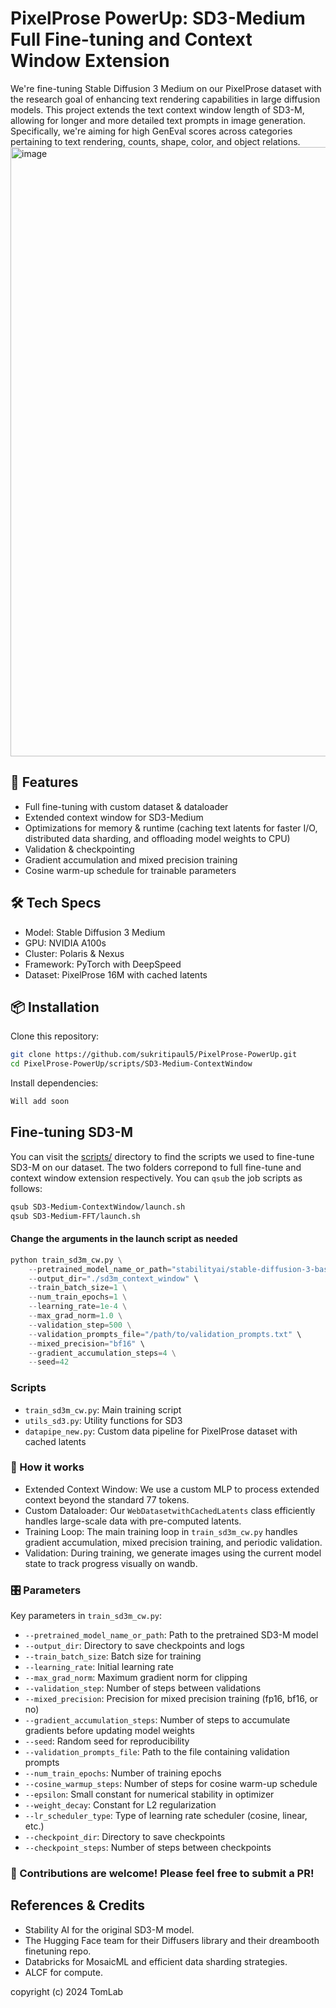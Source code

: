 
# PixelProse PowerUp: SD3-Medium Full Fine-tuning and Context Window Extension
We're fine-tuning Stable Diffusion 3 Medium  on our PixelProse dataset with the research goal of enhancing text rendering capabilities in large diffusion models. This project extends the text context window length of SD3-M, allowing for longer and more detailed text prompts in image generation. 
Specifically, we're aiming for high GenEval scores across categories pertaining to text rendering, counts, shape, color, and object relations. 
<img width="975" alt="image" src="https://github.com/user-attachments/assets/27e8ee7a-8e8b-4915-b6f2-9071567e21aa">

## 🚀 Features
- Full fine-tuning with custom dataset & dataloader
- Extended context window for SD3-Medium
- Optimizations for memory & runtime (caching text latents for faster I/O, distributed data sharding, and offloading model weights to CPU)
- Validation & checkpointing 
- Gradient accumulation and mixed precision training
- Cosine warm-up schedule for trainable parameters


## 🛠️ Tech Specs

- Model: Stable Diffusion 3 Medium
- GPU: NVIDIA A100s 
- Cluster: Polaris & Nexus
- Framework: PyTorch with DeepSpeed
- Dataset: PixelProse 16M with cached latents

## 📦 Installation

Clone this repository:

```bash
git clone https://github.com/sukritipaul5/PixelProse-PowerUp.git
cd PixelProse-PowerUp/scripts/SD3-Medium-ContextWindow
```

Install dependencies:

```bash
Will add soon
```


## Fine-tuning SD3-M
You can visit the [scripts/](https://github.com/sukritipaul5/PixelProse-PowerUp/tree/main/scripts/) directory to find the scripts we used to fine-tune SD3-M on our dataset. The  two folders correpond to full fine-tune and context window extension respectively.
You can ```qsub``` the job scripts as follows:

```bash
qsub SD3-Medium-ContextWindow/launch.sh
qsub SD3-Medium-FFT/launch.sh
```
#### Change the arguments in the launch script as needed 
```python
python train_sd3m_cw.py \
    --pretrained_model_name_or_path="stabilityai/stable-diffusion-3-base" \
    --output_dir="./sd3m_context_window" \
    --train_batch_size=1 \
    --num_train_epochs=1 \
    --learning_rate=1e-4 \
    --max_grad_norm=1.0 \
    --validation_step=500 \
    --validation_prompts_file="/path/to/validation_prompts.txt" \
    --mixed_precision="bf16" \
    --gradient_accumulation_steps=4 \
    --seed=42
```

### Scripts
- `train_sd3m_cw.py`: Main training script
- `utils_sd3.py`: Utility functions for SD3
- `datapipe_new.py`: Custom data pipeline for PixelProse dataset with cached latents

### 🧠 How it works
- Extended Context Window: We use a custom MLP to process extended context beyond the standard 77 tokens.
- Custom Dataloader: Our `WebDatasetwithCachedLatents` class efficiently handles large-scale data with pre-computed latents.
- Training Loop: The main training loop in `train_sd3m_cw.py` handles gradient accumulation, mixed precision training, and periodic validation.
- Validation: During training, we generate images using the current model state to track progress visually on wandb.


### 🎛️ Parameters
Key parameters in  `train_sd3m_cw.py`:


- `--pretrained_model_name_or_path`: Path to the pretrained SD3-M model
- `--output_dir`: Directory to save checkpoints and logs
- `--train_batch_size`: Batch size for training
- `--learning_rate`: Initial learning rate
- `--max_grad_norm`: Maximum gradient norm for clipping
- `--validation_step`: Number of steps between validations
- `--mixed_precision`: Precision for mixed precision training (fp16, bf16, or no)
- `--gradient_accumulation_steps`: Number of steps to accumulate gradients before updating model weights
- `--seed`: Random seed for reproducibility
- `--validation_prompts_file`: Path to the file containing validation prompts
- `--num_train_epochs`: Number of training epochs
- `--cosine_warmup_steps`: Number of steps for cosine warm-up schedule
- `--epsilon`: Small constant for numerical stability in optimizer
- `--weight_decay`: Constant for L2 regularization
- `--lr_scheduler_type`: Type of learning rate scheduler (cosine, linear, etc.)
- `--checkpoint_dir`: Directory to save checkpoints
- `--checkpoint_steps`: Number of steps between checkpoints


### 🤝 Contributions are welcome! Please feel free to submit a PR!


## References & Credits
- Stability AI for the original SD3-M model.
- The Hugging Face team for their Diffusers library and their dreambooth finetuning repo.
- Databricks for MosaicML and efficient data sharding strategies.
- ALCF for compute.

copyright (c) 2024 TomLab

